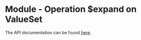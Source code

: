 # Module - Operation \$expand on ValueSet

The API documentation can be found [here](../../docs/api/operation/value-set-expand.md).
